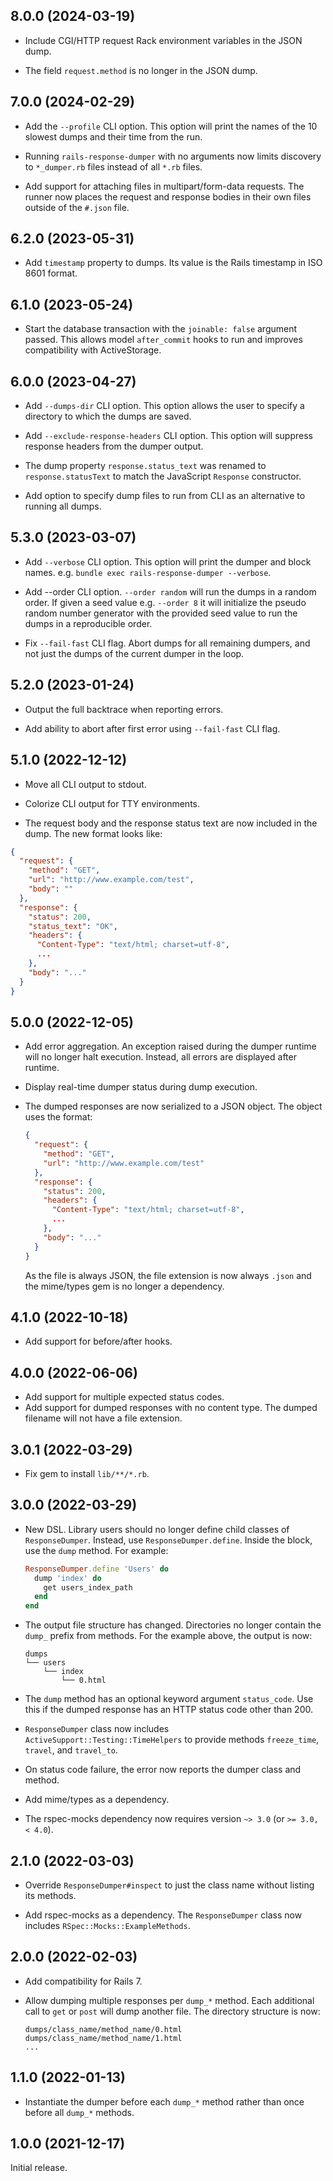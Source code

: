 ## 8.0.0 (2024-03-19)

- Include CGI/HTTP request Rack environment variables in the JSON dump.

- The field `request.method` is no longer in the JSON dump.

## 7.0.0 (2024-02-29)

- Add the `--profile` CLI option. This option will print the names of the 10
  slowest dumps and their time from the run.

- Running `rails-response-dumper` with no arguments now limits discovery to
  `*_dumper.rb` files instead of all `*.rb` files.

- Add support for attaching files in multipart/form-data requests. The
  runner now places the request and response bodies in their own files outside
  of the `#.json` file.

## 6.2.0 (2023-05-31)

- Add `timestamp` property to dumps. Its value is the Rails timestamp in ISO
  8601 format.

## 6.1.0 (2023-05-24)

- Start the database transaction with the `joinable: false` argument passed.
  This allows model `after_commit` hooks to run and improves compatibility with
  ActiveStorage.

## 6.0.0 (2023-04-27)

- Add `--dumps-dir` CLI option. This option allows the user to specify a
  directory to which the dumps are saved.

- Add `--exclude-response-headers` CLI option. This option will suppress response
  headers from the dumper output.

- The dump property `response.status_text` was renamed to `response.statusText`
  to match the JavaScript `Response` constructor.

- Add option to specify dump files to run from CLI as an alternative to running all dumps.

## 5.3.0 (2023-03-07)

- Add `--verbose` CLI option. This option will print the dumper and block names.
  e.g. `bundle exec rails-response-dumper --verbose`.

- Add --order CLI option. `--order random` will run the dumps in a random
  order. If given a seed value e.g. `--order 8` it will initialize the pseudo
  random number generator with the provided seed value to run the dumps in a
  reproducible order.

- Fix `--fail-fast` CLI flag. Abort dumps for all remaining dumpers,
  and not just the dumps of the current dumper in the loop.

## 5.2.0 (2023-01-24)

- Output the full backtrace when reporting errors.

- Add ability to abort after first error using `--fail-fast` CLI flag.

## 5.1.0 (2022-12-12)

- Move all CLI output to stdout.

- Colorize CLI output for TTY environments.

- The request body and the response status text are now included in the dump.
  The new format looks like:

```json
{
  "request": {
    "method": "GET",
    "url": "http://www.example.com/test",
    "body": ""
  },
  "response": {
    "status": 200,
    "status_text": "OK",
    "headers": {
      "Content-Type": "text/html; charset=utf-8",
      ...
    },
    "body": "..."
  }
}
```

## 5.0.0 (2022-12-05)

- Add error aggregation. An exception raised during the dumper runtime will no
  longer halt execution. Instead, all errors are displayed after runtime.

- Display real-time dumper status during dump execution.

- The dumped responses are now serialized to a JSON object. The object uses the
  format:

  ```json
  {
    "request": {
      "method": "GET",
      "url": "http://www.example.com/test"
    },
    "response": {
      "status": 200,
      "headers": {
        "Content-Type": "text/html; charset=utf-8",
        ...
      },
      "body": "..."
    }
  }
  ```

  As the file is always JSON, the file extension is now always `.json` and the
  mime/types gem is no longer a dependency.

## 4.1.0 (2022-10-18)

- Add support for before/after hooks.

## 4.0.0 (2022-06-06)

- Add support for multiple expected status codes.
- Add support for dumped responses with no content type. The dumped filename
  will not have a file extension.

## 3.0.1 (2022-03-29)

- Fix gem to install `lib/**/*.rb`.

## 3.0.0 (2022-03-29)

- New DSL. Library users should no longer define child classes of
  `ResponseDumper`. Instead, use `ResponseDumper.define`. Inside the block, use
  the `dump` method. For example:

  ```ruby
  ResponseDumper.define 'Users' do
    dump 'index' do
      get users_index_path
    end
  end
  ```

- The output file structure has changed. Directories no longer contain the
  `dump_` prefix from methods. For the example above, the output is now:

  ```
  dumps
  └── users
      └── index
          └── 0.html
  ```

- The `dump` method has an optional keyword argument `status_code`. Use this if
  the dumped response has an HTTP status code other than 200.

- `ResponseDumper` class now includes `ActiveSupport::Testing::TimeHelpers` to
  provide methods `freeze_time`, `travel`, and `travel_to`.

- On status code failure, the error now reports the dumper class and method.

- Add mime/types as a dependency.

- The rspec-mocks dependency now requires version `~> 3.0` (or `>= 3.0, <
4.0`).

## 2.1.0 (2022-03-03)

- Override `ResponseDumper#inspect` to just the class name without listing its
  methods.

- Add rspec-mocks as a dependency. The `ResponseDumper` class now includes
  `RSpec::Mocks::ExampleMethods`.

## 2.0.0 (2022-02-03)

- Add compatibility for Rails 7.

- Allow dumping multiple responses per `dump_*` method. Each additional call to
  `get` or `post` will dump another file. The directory structure is now:

  ```
  dumps/class_name/method_name/0.html
  dumps/class_name/method_name/1.html
  ...
  ```

## 1.1.0 (2022-01-13)

- Instantiate the dumper before each `dump_*` method rather than once before
  all `dump_*` methods.

## 1.0.0 (2021-12-17)

Initial release.

